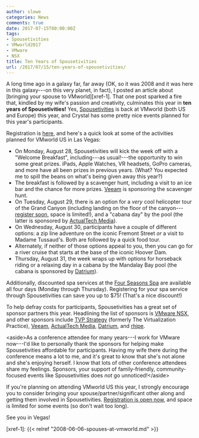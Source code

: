 ```yaml
---
author: slowe
categories: News
comments: true
date: 2017-07-15T00:00:00Z
tags:
- Spousetivities
- VMworld2017
- VMware
- NSX
title: Ten Years of Spousetivities
url: /2017/07/15/ten-years-of-spousetivities/
---
```


A long time ago in a galaxy far, far away (OK, so it was 2008 and it was here in this galaxy---on this very planet, in fact), I posted an article about [bringing your spouse to VMworld][xref-1]. That one post sparked a fire that, kindled by my wife's passion and creativity, culminates this year in **ten years of Spousetivities!** Yes, [Spousetivities][link-1] is back at VMworld (both US and Europe) this year, and Crystal has some pretty nice events planned for this year's participants.<!--more-->

Registration is [here][link-3], and here's a quick look at some of the activities planned for VMworld US in Las Vegas:

* On Monday, August 28, Spousetivities will kick the week off with a "Welcome Breakfast", including---as usual!---the opportunity to win some great prizes. iPads, Apple Watches, VR headsets, GoPro cameras, and more have all been prizes in previous years. (What? You expected me to spill the beans on what's being given away this year?) 
* The breakfast is followed by a scavenger hunt, including a visit to an ice bar and the chance for more prizes. [Veeam][link-4] is sponsoring the scavenger hunt.
* On Tuesday, August 29, there is an option for a _very_ cool helicopter tour of the Grand Canyon (including landing on the floor of the canyon---[register soon][link-3], space is limited!), and a "cabana day" by the pool (the latter is sponsored by [ActualTech Media][link-2]).
* On Wednesday, August 30, participants have a couple of different options: a zip line adventure on the iconic Fremont Street _or_ a visit to Madame Tussaud's. Both are followed by a quick food tour.
* Alternately, if neither of those options appeal to you, then you can go for a river cruise that starts at the base of the iconic Hoover Dam.
* Thursday, August 31, the week wraps up with options for horseback riding or a relaxing day in a cabana by the Mandalay Bay pool (the cabana is sponsored by [Datrium][link-5]).

Additionally, discounted spa services at the [Four Seasons Spa][link-6] are available all four days (Monday through Thursday). Registering for your spa service through Spousetivities can save you up to &#36;75! (That's a nice discount!)

To help defray costs for participants, Spousetivities has a great set of sponsor partners this year. Headlining the list of sponsors is [VMware NSX][link-9], and other sponsors include [TVP Strategy][link-7] (formerly The Virtualization Practice), [Veeam][link-4], [ActualTech Media][link-2], [Datrium][link-5], and [rhipe][link-8].

&lt;aside&gt;As a conference attendee for many years---I work for VMware now---I'd like to personally thank the sponsors for helping make Spousetivities affordable for participants. Having my wife there during the conference means a lot to me, and it's great to know that she's not alone and she's enjoying herself. I know that lots of other conference attendees share my feelings. Sponsors, your support of family-friendly, community-focused events like Spousetivities does _not_ go unnoticed!&lt;/aside&gt;

If you're planning on attending VMworld US this year, I strongly encourage you to consider bringing your spouse/partner/significant other along and getting them involved in Spousetivities. [Registration is open now][link-3], and space is limited for some events (so don't wait too long).

See you in Vegas!



[link-1]: http://www.spousetivities.com/
[link-2]: http://www.actualtech.io
[link-3]: https://spousetivities.ticketleap.com/vmworld-2017/
[link-4]: https://www.veeam.com
[link-5]: http://www.datrium.com
[link-6]: http://www.fourseasons.com/lasvegas/spa/
[link-7]: https://www.virtualizationpractice.com/
[link-8]: https://www.rhipe.com/
[link-9]: https://www.vmware.com/products/nsx.html
[xref-1]: {{< relref "2008-06-06-spouses-at-vmworld.md" >}}
